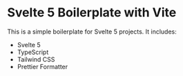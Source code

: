 # Svelte 5 Boilerplate with Vite

This is a simple boilerplate for Svelte 5 projects. It includes:

- Svelte 5
- TypeScript
- Tailwind CSS
- Prettier Formatter
